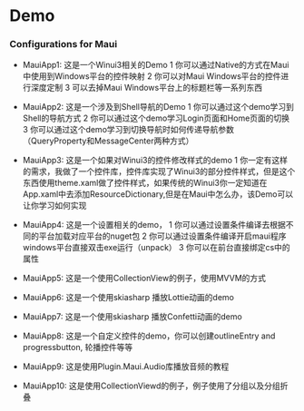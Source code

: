 # Demo
### Configurations for Maui

- MauiApp1: 这是一个Winui3相关的Demo
1  你可以通过Native的方式在Maui中使用到Windows平台的控件映射
2  你可以对Maui Windows平台的控件进行深度定制
3  可以去掉Maui Windows平台上的标题栏等一系列东西
    
- MauiApp2: 这是一个涉及到Shell导航的Demo
1  你可以通过这个demo学习到Shell的导航方式
2  你可以通过这个demo学习Login页面和Home页面的切换
3  你可以通过这个demo学习到切换导航时如何传递导航参数（QueryProperty和MessageCenter两种方式）
    
- MauiApp3: 这是一个如果对Winui3的控件修改样式的demo
1  你一定有这样的需求，我做了一个控件库，控件库实现了Winui3的部分控件样式，但是这个东西使用theme.xaml做了控件样式，如果传统的Winui3你一定知道在App.xaml中去添加ResourceDictionary,但是在Maui中怎么办，该Demo可以让你学习如何实现

- MauiApp4: 这是一个设置相关的demo，
1  你可以通过设置条件编译去根据不同的平台加载对应平台的nuget包
2  你可以通过设置条件编译开启maui程序windows平台直接双击exe运行（unpack）
3  你可以在前台直接绑定cs中的属性
    
- MauiApp5: 这是一个使用CollectionView的例子，使用MVVM的方式

- MauiApp6: 这是一个使用skiasharp 播放Lottie动画的demo

- MauiApp7: 这是一个使用skiasharp 播放Confetti动画的demo

- MauiApp8: 这是一个自定义控件的demo，你可以创建outlineEntry and progressbutton, 轮播控件等等

- MauiApp9: 这是使用Plugin.Maui.Audio库播放音频的教程

- MauiApp10: 这是使用CollectionViewd的例子，例子使用了分组以及分组折叠
